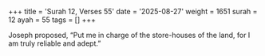 +++
title = 'Surah 12, Verses 55'
date = '2025-08-27'
weight = 1651
surah = 12
ayah = 55
tags = []
+++

Joseph proposed, “Put me in charge of the store-houses of the land, for I am truly reliable and adept.”
